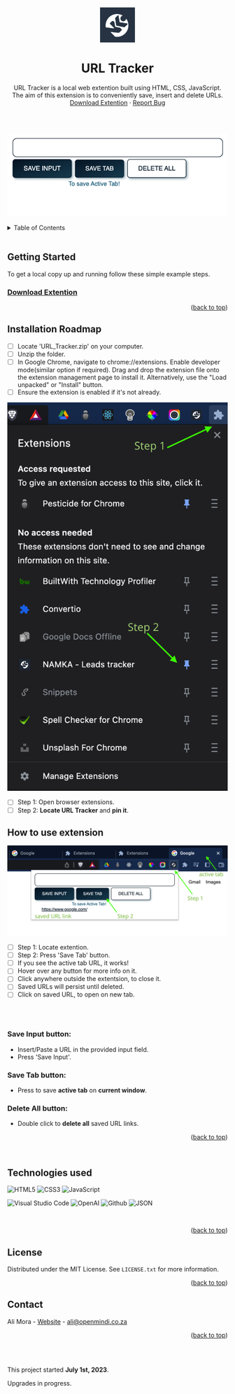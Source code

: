 
<a name="readme-top"></a>
<!-- PROJECT LOGO -->
<br />
<div align="center">
  <a href="https://github.com/AliMora83/URL_Tracker">
    <img src="./icon.png" alt="Logo" width="80" height="80">
  </a>

<h1 align="center">URL Tracker</h1>

  <p align="center">
    URL Tracker is a local web extention built using HTML, CSS, JavaScript. The aim of this extension is to conveniently save, insert and delete URLs.
    <br />
    <a href="https://github.com/AliMora83/URL_Tracker/blob/main/URL_Tracker.zip">Download Extention</a>
    ·
    <a href="https://github.com/AliMora83/URL_Tracker/issues">Report Bug</a>
  </p>
</div>

<br />
<br />

![Screenshot](url_tracker.png)

<!-- TABLE OF CONTENTS -->
<details>
  <summary>Table of Contents</summary>
  <ol>
    <li>
      <a href="#getting-started">Getting Started</a>
      <ul>
        <li><a href="#installation-roadmap">Installation Raodmap</a></li>
        <li><a href="#how-to-use-extension">How to use extension</a></li>
      </ul>
    </li>
    <li>
       <a href="#technologies-used">Technologies used</a>
    </li>
    <li><a href="#license">License</a></li>
    <li><a href="#contact">Contact</a></li>
  </ol>
</details>
<br />

<!-- GETTING STARTED -->
## Getting Started

To get a local copy up and running follow these simple example steps.

### [Download Extention](https://github.com/AliMora83/URL_Tracker/blob/main/URL_Tracker.zip)

<p align="right">(<a href="#readme-top">back to top</a>)</p>



<!-- INSTALLATION -->
## Installation Roadmap

- [ ] Locate 'URL_Tracker.zip' on your computer.
- [ ] Unzip the folder.
- [ ] In Google Chrome, navigate to chrome://extensions.
Enable developer mode(similar option if required).
Drag and drop the extension file onto the extension management page to install it. Alternatively, use the "Load unpacked" or "Install" button.
- [ ] Ensure the extension is enabled if it's not already.

![Install](url_install.png)
- [ ] Step 1: Open browser extensions.
- [ ] Step 2: **Locate URL Tracker** and **pin it**.

<!-- HOWTO -->
## How to use extension
![Install](url_use.png)
- [ ] Step 1: Locate extention.
- [ ] Step 2: Press 'Save Tab' button.
- [ ] If you see the active tab URL, it works!
- [ ] Hover over any button for more info on it.
- [ ] Click anywhere outside the extentsion, to close it.
- [ ] Saved URLs will persist until deleted.
- [ ] Click on saved URL, to open on new tab.

<br>
<br>

### **Save Input** button:
- Insert/Paste a URL in the provided input field.
- Press 'Save Input'.

### **Save Tab** button:
- Press to save **active tab** on **current window**.

### **Delete All** button:
- Double click to **delete all** saved URL links.


<p align="right">(<a href="#readme-top">back to top</a>)</p>


<br />

<!-- TECH -->
## Technologies used

<p align="left">
<img alt="HTML5" src="https://img.shields.io/badge/html5-%23E1D7C6.svg?style=for-the-badge&logo=html5&logoColor=140200"/>
<img alt="CSS3" src="https://img.shields.io/badge/css3-%23E1D7C6.svg?style=for-the-badge&logo=css3&logoColor=140200"/>
<img alt="JavaScript" src="https://img.shields.io/badge/javascript-%23E1D7C6.svg?style=for-the-badge&logo=javascript&logoColor=%2306283D"/>
  </p>


<p align="left">
<img alt="Visual Studio Code" src="https://img.shields.io/badge/Visual Studio Code-%23E1D7C6.svg?style=for-the-badge&logo=visual-studio-code&logoColor=06283D"/>
<img alt="OpenAI" src="https://img.shields.io/badge/OpenAI-%23E1D7C6.svg?style=for-the-badge&logo=OpenAI&logoColor=140200" />
<img alt="Github" src="https://img.shields.io/badge/github-%23E1D7C6.svg?style=for-the-badge&logo=github&logoColor=140200"/>
<img alt="JSON" src="https://img.shields.io/badge/JSON-%23E1D7C6.svg?style=for-the-badge&logo=json&logoColor=140200"/>


</p>
<br/> 

<p align="right">(<a href="#readme-top">back to top</a>)</p>

<!-- LICENSE -->
## License

Distributed under the MIT License. See `LICENSE.txt` for more information.

<p align="right">(<a href="#readme-top">back to top</a>)</p>

<!-- CONTACT -->
## Contact

Ali Mora - [Website](https://alimora-portfolio.vercel.app/) - ali@openmindi.co.za


<p align="right">(<a href="#readme-top">back to top</a>)</p>

<br>
<br>

This project started **July 1st, 2023**. 

Upgrades in progress.



